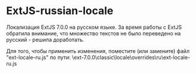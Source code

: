 # ExtJS-russian-locale
Локализация ExtJS 7.0.0 на русском языке. За время работы с ExtJS обратила внимание, что множество текстов не было переведено на русский - решила доработать.

Для того, чтобы применить изменения, поместите (или замените) файл "ext-locale-ru.js" по пути: \ext-7.0.0\classic\locale\overrides\ru\ext-locale-ru.js
